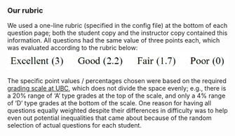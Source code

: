 ### Our rubric

We used a one-line rubric (specified in the config file) at the bottom of each question page; both the student copy and the instructor copy contained this information. All questions had the same value of three points each, which was evaluated according to the rubric below: ![Excellent (3) Good (2.2) Fair (1.7) Poor (0)](images/rubric.png)

The specific point values / percentages chosen were based on the required [grading scale at UBC](https://students.ubc.ca/enrolment/courses/grades), which does not divide the space evenly; e.g., there is a 20% range of ‘A’ type grades at the top of the scale, and only a 4% range of ‘D’ type grades at the bottom of the scale. One reason for having all questions equally weighted despite their differences in difficulty was to help even out potential inequalities that came about because of the random selection of actual questions for each student. 
